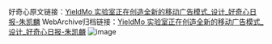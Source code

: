 好奇心原文链接：[YieldMo 实验室正在创造全新的移动广告模式_设计_好奇心日报-朱凯麟](https://www.qdaily.com/articles/9443.html)
WebArchive归档链接：[YieldMo 实验室正在创造全新的移动广告模式_设计_好奇心日报-朱凯麟](http://web.archive.org/web/20190623154308/https://www.qdaily.com/articles/9443.html)
![image](http://ww3.sinaimg.cn/large/007d5XDply1g3vf9ntv89j30u03c64qp)
